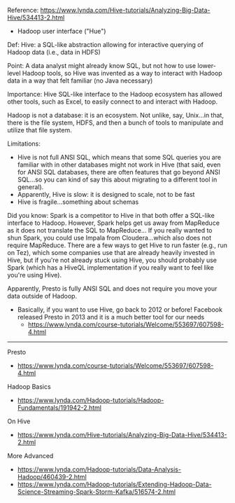 
Reference:  https://www.lynda.com/Hive-tutorials/Analyzing-Big-Data-Hive/534413-2.html

* Hadoop user interface ("Hue")

Def: Hive: a SQL-like abstraction allowing for interactive querying of Hadoop data (i.e., data in HDFS)

Point: A data analyst might already know SQL, but not how to use lower-level Hadoop tools, 
so Hive was invented as a way to interact with Hadoop data in a way that felt familiar (no Java necessary)

Importance: Hive SQL-like interface to the Hadoop ecosystem has allowed other tools, such as Excel, to
easily connect to and interact with Hadoop.

Hadoop is not a database: it is an ecosystem. Not unlike, say, Unix...in that, there is the file system,
HDFS, and then a bunch of tools to manipulate and utilize that file system.

Limitations:  
* Hive is not full ANSI SQL, which means that some SQL queries you are familiar with in other databases 
might not work in Hive (that said, even for ANSI SQL databases, there are often features that go beyond ANSI SQL...so
you can kind of say this about migrating to a different tool in general).
* Apparently, Hive is slow: it is designed to scale, not to be fast
* Hive is fragile...something about schemas

Did you know: Spark is a competitor to Hive in that both offer a SQL-like interface to Hadoop.  However, Spark 
helps get us away from MapReduce as it does not translate the SQL to MapReduce...  If you really wanted to shun
Spark, you could use Impala from Cloudera...which also does not require MapReduce.  There are a few ways
to get Hive to run faster (e.g., run on Tez), which some companies use that are already heavily invested in Hive, but if you're not
already stuck using Hive, you should probably use Spark (which has a HiveQL implementation if you really want
to feel like you're using Hive).

Apparently, Presto is fully ANSI SQL and does not require you move your data outside of Hadoop. 

* Basically, if you want to use Hive, go back to 2012 or before! Facebook released Presto in 2013 and it is
a much better tool for our needs
  - https://www.lynda.com/course-tutorials/Welcome/553697/607598-4.html

--------------------------------------------------------------

Presto
* https://www.lynda.com/course-tutorials/Welcome/553697/607598-4.html


Hadoop Basics
* https://www.lynda.com/Hadoop-tutorials/Hadoop-Fundamentals/191942-2.html

On Hive
* https://www.lynda.com/Hive-tutorials/Analyzing-Big-Data-Hive/534413-2.html

More Advanced
* https://www.lynda.com/Hadoop-tutorials/Data-Analysis-Hadoop/460439-2.html
* https://www.lynda.com/Hadoop-tutorials/Extending-Hadoop-Data-Science-Streaming-Spark-Storm-Kafka/516574-2.html
